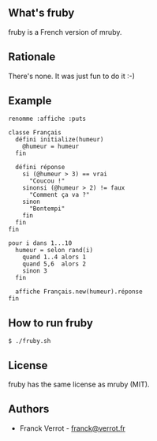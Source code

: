 ## What's fruby

fruby is a French version of mruby.

## Rationale

There's none. It was just fun to do it :-)

## Example

    renomme :affiche :puts
    
    classe Français
      défini initialize(humeur)
        @humeur = humeur
      fin
    
      défini réponse
        si (@humeur > 3) == vrai
          "Coucou !"
        sinonsi (@humeur > 2) != faux 
          "Comment ça va ?"
        sinon
          "Bontempi"
        fin
      fin
    fin
    
    pour i dans 1...10
      humeur = selon rand(i)
        quand 1..4 alors 1
        quand 5,6  alors 2
        sinon 3
      fin
    
      affiche Français.new(humeur).réponse
    fin

## How to run fruby

    $ ./fruby.sh

## License

fruby has the same license as mruby (MIT).

## Authors

* Franck Verrot - franck@verrot.fr
